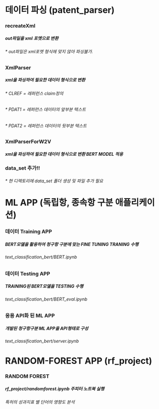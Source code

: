 # 데이터 파싱 (patent_parser)

### recreateXml
##### out파일을 xml 포멧으로 변환
###### * out파일은 xml포멧 형식에 맞지 않아 파싱불가.

### XmlParser
##### xml을 파싱하여 필요한 데이터 형식으로 변환
###### * CLREF = 레퍼런스 claim정의
###### * PDAT1 = 레퍼런스 데이터의 앞부분 텍스트
###### * PDAT2 = 레퍼런스 데이터의 뒷부분 텍스트

### XmlParserForW2V
##### xml을 파싱하여 필요한 데이터 형식으로 변환 BERT MODEL 적용

### data_set 추가!!
###### * 현 디렉토리에 data_set 폴더 생성 및 파일 추가 필요



# ML APP (독립항, 종속항 구분 애플리케이션)

### 데이터 Training APP
##### BERT모델을 활용하여 청구항 구분에 맞는 FINE TUNING TRANING 수행
###### text_classification_bert/BERT.ipynb

### 데이터 Testing APP
##### TRAINING된 BERT모델을 TESTING 수행
###### text_classification_bert/BERT_eval.ipynb

### 응용 API화 된 ML APP
##### 개발된 청구항구분 ML APP을 API형태로 구성
###### text_classification_bert/server.ipynb



# RANDOM-FOREST APP (rf_project)

### RANDOM FOREST
##### rf_project/randomforest.ipynb 주피터 노트북 실행
###### 특허의 성과지표 별 단어의 영향도 분석